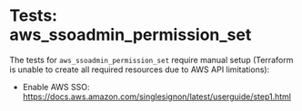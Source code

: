 # Tests: aws_ssoadmin_permission_set

The tests for `aws_ssoadmin_permission_set` require manual setup (Terraform is unable to create all required resources due to AWS API limitations):

* Enable AWS SSO: https://docs.aws.amazon.com/singlesignon/latest/userguide/step1.html
